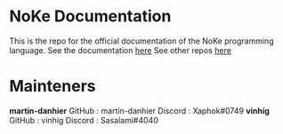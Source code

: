 # NoKe Documentation

This is the repo for the official documentation of the NoKe programming language.
See the documentation [here](https://noke-language.github.io/Documentation)
See other repos [here](https://github.com/NoKe-Language)

# Mainteners
**martin-danhier**
GitHub : martin-danhier
Discord : Xaphok#0749
**vinhig**
GitHub : vinhig
Discord : Sasalami#4040
